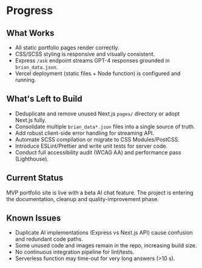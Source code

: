# Progress

## What Works
- All static portfolio pages render correctly.
- CSS/SCSS styling is responsive and visually consistent.
- Express `/ask` endpoint streams GPT-4 responses grounded in `brian_data.json`.
- Vercel deployment (static files + Node function) is configured and running.

## What's Left to Build
- Deduplicate and remove unused Next.js `pages/` directory or adopt Next.js fully.
- Consolidate multiple `brian_data*.json` files into a single source of truth.
- Add robust client-side error handling for streaming API.
- Automate SCSS compilation or migrate to CSS Modules/PostCSS.
- Introduce ESLint/Prettier and write unit tests for server code.
- Conduct full accessibility audit (WCAG AA) and performance pass (Lighthouse).

## Current Status
MVP portfolio site is live with a beta AI chat feature. The project is entering the documentation, cleanup and quality-improvement phase.

## Known Issues
- Duplicate AI implementations (Express vs Next.js API) cause confusion and redundant code paths.
- Some unused code and images remain in the repo, increasing build size.
- No continuous integration pipeline for lint/tests.
- Serverless function may time-out for very long answers (>10 s).
